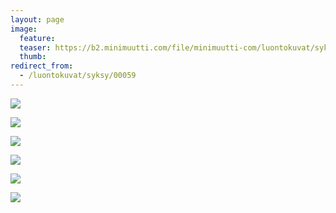 ```yaml
---
layout: page
image:
  feature:
  teaser: https://b2.minimuutti.com/file/minimuutti-com/luontokuvat/syksy/DSC48854-245px.jpg
  thumb:
redirect_from:
  - /luontokuvat/syksy/00059
---
```


[![](https://b2.minimuutti.com/file/minimuutti-com/luontokuvat/syksy/DSC48854-800px.jpg)](https://dl.dropboxusercontent.com/sh/ea1wtnz7z734o12/AAAjcgk0ZTyDpS-S9TXLornIa/luontokuvat/syksy/DSC48854.jpg)

[![](https://b2.minimuutti.com/file/minimuutti-com/luontokuvat/syksy/DSC48863-800px.jpg)](https://dl.dropboxusercontent.com/sh/ea1wtnz7z734o12/AAA5g6pqGHn5AZJc8NSN_fvKa/luontokuvat/syksy/DSC48863.jpg)

[![](https://b2.minimuutti.com/file/minimuutti-com/luontokuvat/syksy/DSC48868-800px.jpg)](https://dl.dropboxusercontent.com/sh/ea1wtnz7z734o12/AADocU83_ATXaOd6U-5j1zu7a/luontokuvat/syksy/DSC48868.jpg)

[![](https://b2.minimuutti.com/file/minimuutti-com/luontokuvat/syksy/DSC48875-800px.jpg)](https://dl.dropboxusercontent.com/sh/ea1wtnz7z734o12/AAAnvOp_z-J8eHLi0xsabWBea/luontokuvat/syksy/DSC48875.jpg)

[![](https://b2.minimuutti.com/file/minimuutti-com/luontokuvat/syksy/DSC49700-800px.jpg)](https://dl.dropboxusercontent.com/sh/ea1wtnz7z734o12/AAAbIAta7y8IoWo6HBMZ_gAVa/luontokuvat/syksy/DSC49700.jpg)

[![](https://b2.minimuutti.com/file/minimuutti-com/luontokuvat/syksy/DSC49702-800px.jpg)](https://dl.dropboxusercontent.com/sh/ea1wtnz7z734o12/AAB2u1Vykstp_rvwCxYnSpHDa/luontokuvat/syksy/DSC49702.jpg)
